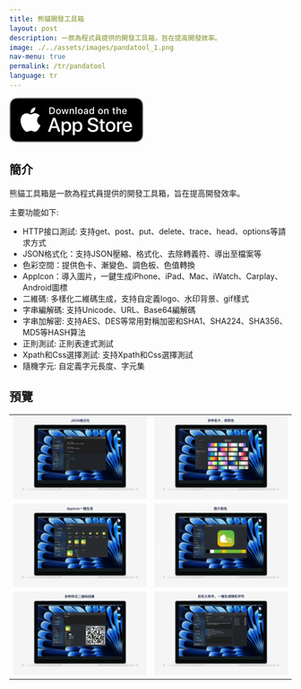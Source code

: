 ```yaml
---
title: 熊貓開發工具箱
layout: post
description: 一款為程式員提供的開發工具箱，旨在提高開發效率。
image: ./../assets/images/pandatool_1.png
nav-menu: true
permalink: /tr/pandatool
language: tr
---
```

[![AppStrore](./../assets/images/appstore_black.svg)](https://apps.apple.com/app/id6451439083)

## 簡介
熊貓工具箱是一款為程式員提供的開發工具箱，旨在提高開發效率。

主要功能如下:
- HTTP接口測試: 支持get、post、put、delete、trace、head、options等請求方式
- JSON格式化：支持JSON壓縮、格式化、去除轉義符、導出至檔案等
- 色彩空間：提供色卡、漸變色、調色板、色值轉換
- AppIcon：導入圖片，一鍵生成iPhone、iPad、Mac、iWatch、Carplay、Android圖標
- 二維碼: 多樣化二維碼生成，支持自定義logo、水印背景、gif樣式
- 字串編解碼: 支持Unicode、URL、Base64編解碼
- 字串加解密: 支持AES、DES等常用對稱加密和SHA1、SHA224、SHA356、MD5等HASH算法
- 正則測試: 正則表達式測試
- Xpath和Css選擇測試: 支持Xpath和Css選擇測試
- 隨機字元: 自定義字元長度、字元集

## 預覽

|       |  |
| ----------- | ----------- |
| ![](./../assets/images/pandatool_1.png) | ![](./../assets/images/pandatool_2.png) |
| ![](./../assets/images/pandatool_3.png) | ![](./../assets/images/pandatool_4.png) |
| ![](./../assets/images/pandatool_5.png) | ![](./../assets/images/pandatool_6.png) |
